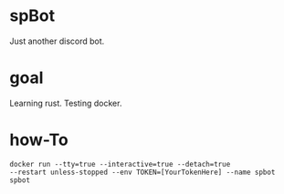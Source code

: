 # spBot

Just another discord bot.

# goal

Learning rust.
Testing docker.

# how-To

<code>docker run --tty=true --interactive=true --detach=true --restart unless-stopped --env TOKEN=[YourTokenHere] --name spbot spbot</code>
